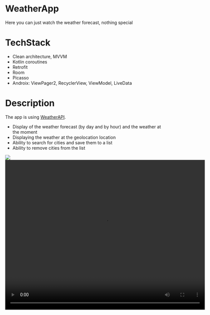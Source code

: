 # WeatherApp
Here you can just watch the weather forecast, nothing special

# TechStack
* Clean architecture, MVVM
* Kotlin coroutines
* Retrofit
* Room
* Picasso
* Androix: ViewPager2, RecyclerView, ViewModel, LiveData

# Description

<p>The app is using
  <a href="https://www.weatherapi.com/">WeatherAPI</a>.
</p>

<ul>
 <li>Display of the weather forecast (by day and by hour) and the weather at the moment</li>
 <li>Displaying the weather at the geolocation location</li>
 <li>Ability to search for cities and save them to a list</li>
 <li>Ability to remove cities from the list</li>
</ul>

<img src="https://i.imgur.com/q5fg6AS.png">


<video width="640" height="480" controls>
  <source src="https://i.imgur.com/mKQCRJR.mp4" type="video/mp4">
  Your browser does not support the video tag.
</video>
